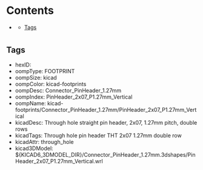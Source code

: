 



Contents
========

* [](#)
	* [Tags](#tags)

# 

## Tags

- hexID: 
- oompType: FOOTPRINT
- oompSize: kicad
- oompColor: kicad-footprints
- oompDesc: Connector_PinHeader_1.27mm
- oompIndex: PinHeader_2x07_P1.27mm_Vertical
- oompName: kicad-footprints/Connector_PinHeader_1.27mm/PinHeader_2x07_P1.27mm_Vertical
- kicadDesc: Through hole straight pin header, 2x07, 1.27mm pitch, double rows
- kicadTags: Through hole pin header THT 2x07 1.27mm double row
- kicadAttr: through_hole
- kicad3DModel: ${KICAD6_3DMODEL_DIR}/Connector_PinHeader_1.27mm.3dshapes/PinHeader_2x07_P1.27mm_Vertical.wrl
